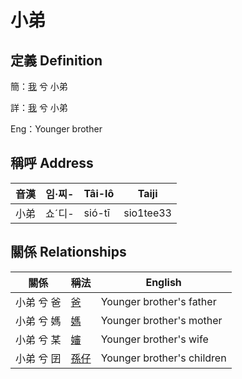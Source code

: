 # 小弟
## 定義 Definition
簡：[我](member1.md) 兮 小弟

詳：[我](member1.md) 兮 小弟

Eng：Younger brother

## 稱呼 Address

音漢 | 임·찌- | Tâi-lô | Taiji
--- | --- | --- | --- 
小弟 | 쇼ˊ디- | sió-tī | sio1tee33 


## 關係 Relationships

關係 | 稱法 | English
--- | --- | --- 
小弟 兮 爸 | [爸](member2.md) | Younger brother's father
小弟 兮 媽 | [媽](member3.md) | Younger brother's mother
小弟 兮 某 | [嬸](member69.md) | Younger brother's wife
小弟 兮 囝 | [孫仔](member70.md) | Younger brother's children

